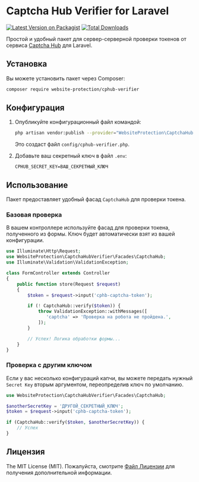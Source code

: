 # Captcha Hub Verifier for Laravel

[![Latest Version on Packagist](https://img.shields.io/packagist/v/website-protection/cphub-verifier.svg?style=flat-square)](https://packagist.org/packages/website-protection/cphub-verifier)
[![Total Downloads](https://img.shields.io/packagist/dt/website-protection/cphub-verifier.svg?style=flat-square)](https://packagist.org/packages/website-protection/cphub-verifier)

Простой и удобный пакет для сервер-серверной проверки токенов от сервиса [Captcha Hub](https://cphub.ru) для Laravel.

## Установка

Вы можете установить пакет через Composer:

```bash
composer require website-protection/cphub-verifier
```

## Конфигурация

1.  Опубликуйте конфигурационный файл командой:

    ```bash
    php artisan vendor:publish --provider="WebsiteProtection\CaptchaHubVerifier\CaptchaHubVerifierServiceProvider" --tag="config"
    ```
    Это создаст файл `config/cphub-verifier.php`.

2.  Добавьте ваш секретный ключ в файл `.env`:

    ```env
    CPHUB_SECRET_KEY=ВАШ_СЕКРЕТНЫЙ_КЛЮЧ
    ```

## Использование

Пакет предоставляет удобный фасад `CaptchaHub` для проверки токена.

### Базовая проверка

В вашем контроллере используйте фасад для проверки токена, полученного из формы. Ключ будет автоматически взят из вашей конфигурации.

```php
use Illuminate\Http\Request;
use WebsiteProtection\CaptchaHubVerifier\Facades\CaptchaHub;
use Illuminate\Validation\ValidationException;

class FormController extends Controller
{
    public function store(Request $request)
    {
        $token = $request->input('cphb-captcha-token');

        if (! CaptchaHub::verify($token)) {
            throw ValidationException::withMessages([
               'captcha' => 'Проверка на робота не пройдена.',
            ]);
        }

        // Успех! Логика обработки формы...
    }
}
```

### Проверка с другим ключом

Если у вас несколько конфигураций капчи, вы можете передать нужный `Secret Key` вторым аргументом, переопределив ключ по умолчанию.

```php
use WebsiteProtection\CaptchaHubVerifier\Facades\CaptchaHub;

$anotherSecretKey = 'ДРУГОЙ_СЕКРЕТНЫЙ_КЛЮЧ';
$token = $request->input('cphb-captcha-token');

if (CaptchaHub::verify($token, $anotherSecretKey)) {
    // Успех
}
```

## Лицензия

The MIT License (MIT). Пожалуйста, смотрите [Файл Лицензии](LICENSE) для получения дополнительной информации.
